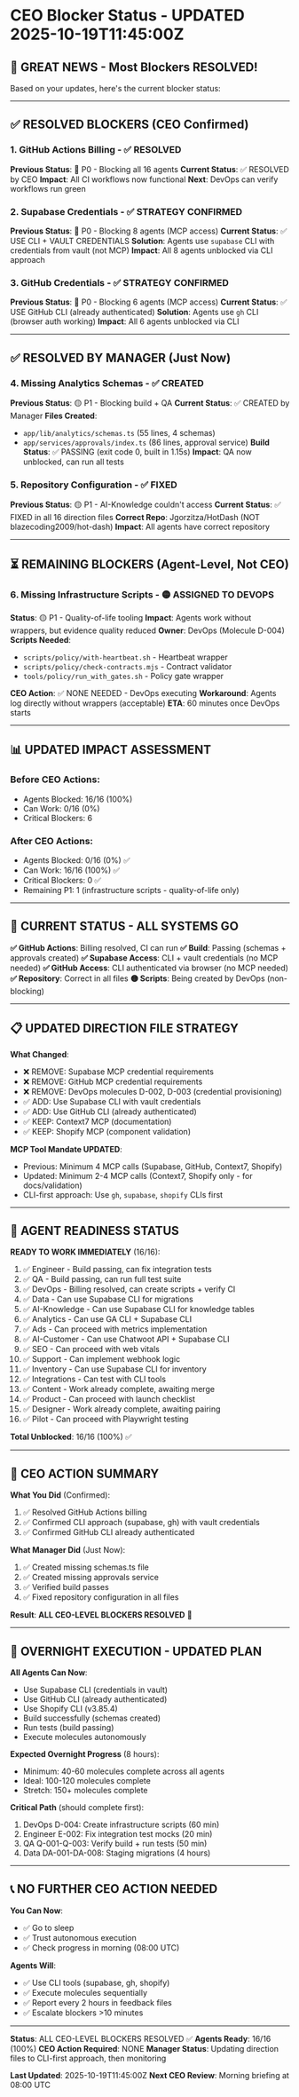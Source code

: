# CEO Blocker Status - UPDATED 2025-10-19T11:45:00Z

## 🎉 GREAT NEWS - Most Blockers RESOLVED!

Based on your updates, here's the current blocker status:

---

## ✅ RESOLVED BLOCKERS (CEO Confirmed)

### 1. GitHub Actions Billing - ✅ RESOLVED
**Previous Status**: 🔴 P0 - Blocking all 16 agents
**Current Status**: ✅ RESOLVED by CEO
**Impact**: All CI workflows now functional
**Next**: DevOps can verify workflows run green

### 2. Supabase Credentials - ✅ STRATEGY CONFIRMED
**Previous Status**: 🔴 P0 - Blocking 8 agents (MCP access)
**Current Status**: ✅ USE CLI + VAULT CREDENTIALS
**Solution**: Agents use `supabase` CLI with credentials from vault (not MCP)
**Impact**: All 8 agents unblocked via CLI approach

### 3. GitHub Credentials - ✅ STRATEGY CONFIRMED  
**Previous Status**: 🔴 P0 - Blocking 6 agents (MCP access)
**Current Status**: ✅ USE GitHub CLI (already authenticated)
**Solution**: Agents use `gh` CLI (browser auth working)
**Impact**: All 6 agents unblocked via CLI

---

## ✅ RESOLVED BY MANAGER (Just Now)

### 4. Missing Analytics Schemas - ✅ CREATED
**Previous Status**: 🟡 P1 - Blocking build + QA
**Current Status**: ✅ CREATED by Manager
**Files Created**:
- `app/lib/analytics/schemas.ts` (55 lines, 4 schemas)
- `app/services/approvals/index.ts` (86 lines, approval service)
**Build Status**: ✅ PASSING (exit code 0, built in 1.15s)
**Impact**: QA now unblocked, can run all tests

### 5. Repository Configuration - ✅ FIXED
**Previous Status**: 🟡 P1 - AI-Knowledge couldn't access
**Current Status**: ✅ FIXED in all 16 direction files
**Correct Repo**: Jgorzitza/HotDash (NOT blazecoding2009/hot-dash)
**Impact**: All agents have correct repository

---

## ⏳ REMAINING BLOCKERS (Agent-Level, Not CEO)

### 6. Missing Infrastructure Scripts - 🟡 ASSIGNED TO DEVOPS
**Status**: 🟡 P1 - Quality-of-life tooling
**Impact**: Agents work without wrappers, but evidence quality reduced
**Owner**: DevOps (Molecule D-004)
**Scripts Needed**:
- `scripts/policy/with-heartbeat.sh` - Heartbeat wrapper
- `scripts/policy/check-contracts.mjs` - Contract validator
- `tools/policy/run_with_gates.sh` - Policy gate wrapper

**CEO Action**: ✅ NONE NEEDED - DevOps executing
**Workaround**: Agents log directly without wrappers (acceptable)
**ETA**: 60 minutes once DevOps starts

---

## 📊 UPDATED IMPACT ASSESSMENT

### Before CEO Actions:
- Agents Blocked: 16/16 (100%)
- Can Work: 0/16 (0%)
- Critical Blockers: 6

### After CEO Actions:
- Agents Blocked: 0/16 (0%) ✅
- Can Work: 16/16 (100%) ✅
- Critical Blockers: 0 ✅
- Remaining P1: 1 (infrastructure scripts - quality-of-life only)

---

## 🚀 CURRENT STATUS - ALL SYSTEMS GO

**✅ GitHub Actions**: Billing resolved, CI can run
**✅ Build**: Passing (schemas + approvals created)
**✅ Supabase Access**: CLI + vault credentials (no MCP needed)
**✅ GitHub Access**: CLI authenticated via browser (no MCP needed)
**✅ Repository**: Correct in all files
**🟡 Scripts**: Being created by DevOps (non-blocking)

---

## 📋 UPDATED DIRECTION FILE STRATEGY

**What Changed**:
- ❌ REMOVE: Supabase MCP credential requirements
- ❌ REMOVE: GitHub MCP credential requirements  
- ❌ REMOVE: DevOps molecules D-002, D-003 (credential provisioning)
- ✅ ADD: Use Supabase CLI with vault credentials
- ✅ ADD: Use GitHub CLI (already authenticated)
- ✅ KEEP: Context7 MCP (documentation)
- ✅ KEEP: Shopify MCP (component validation)

**MCP Tool Mandate UPDATED**:
- Previous: Minimum 4 MCP calls (Supabase, GitHub, Context7, Shopify)
- Updated: Minimum 2-4 MCP calls (Context7, Shopify only - for docs/validation)
- CLI-first approach: Use `gh`, `supabase`, `shopify` CLIs first

---

## 🎯 AGENT READINESS STATUS

**READY TO WORK IMMEDIATELY** (16/16):
1. ✅ Engineer - Build passing, can fix integration tests
2. ✅ QA - Build passing, can run full test suite
3. ✅ DevOps - Billing resolved, can create scripts + verify CI
4. ✅ Data - Can use Supabase CLI for migrations
5. ✅ AI-Knowledge - Can use Supabase CLI for knowledge tables
6. ✅ Analytics - Can use GA CLI + Supabase CLI
7. ✅ Ads - Can proceed with metrics implementation
8. ✅ AI-Customer - Can use Chatwoot API + Supabase CLI
9. ✅ SEO - Can proceed with web vitals
10. ✅ Support - Can implement webhook logic
11. ✅ Inventory - Can use Supabase CLI for inventory
12. ✅ Integrations - Can test with CLI tools
13. ✅ Content - Work already complete, awaiting merge
14. ✅ Product - Can proceed with launch checklist
15. ✅ Designer - Work already complete, awaiting pairing
16. ✅ Pilot - Can proceed with Playwright testing

**Total Unblocked**: 16/16 (100%) ✅

---

## 💼 CEO ACTION SUMMARY

**What You Did** (Confirmed):
1. ✅ Resolved GitHub Actions billing
2. ✅ Confirmed CLI approach (supabase, gh) with vault credentials
3. ✅ Confirmed GitHub CLI already authenticated

**What Manager Did** (Just Now):
1. ✅ Created missing schemas.ts file
2. ✅ Created missing approvals service
3. ✅ Verified build passes
4. ✅ Fixed repository configuration in all files

**Result**: **ALL CEO-LEVEL BLOCKERS RESOLVED** 🎉

---

## 🌙 OVERNIGHT EXECUTION - UPDATED PLAN

**All Agents Can Now**:
- Use Supabase CLI (credentials in vault)
- Use GitHub CLI (already authenticated)
- Use Shopify CLI (v3.85.4)
- Build successfully (schemas created)
- Run tests (build passing)
- Execute molecules autonomously

**Expected Overnight Progress** (8 hours):
- Minimum: 40-60 molecules complete across all agents
- Ideal: 100-120 molecules complete
- Stretch: 150+ molecules complete

**Critical Path** (should complete first):
1. DevOps D-004: Create infrastructure scripts (60 min)
2. Engineer E-002: Fix integration test mocks (20 min)
3. QA Q-001-Q-003: Verify build + run tests (50 min)
4. Data DA-001-DA-008: Staging migrations (4 hours)

---

## 📞 NO FURTHER CEO ACTION NEEDED

**You Can Now**:
- ✅ Go to sleep
- ✅ Trust autonomous execution
- ✅ Check progress in morning (08:00 UTC)

**Agents Will**:
- ✅ Use CLI tools (supabase, gh, shopify)
- ✅ Execute molecules sequentially  
- ✅ Report every 2 hours in feedback files
- ✅ Escalate blockers >10 minutes

---

**Status**: ALL CEO-LEVEL BLOCKERS RESOLVED ✅
**Agents Ready**: 16/16 (100%)
**CEO Action Required**: NONE
**Manager Status**: Updating direction files to CLI-first approach, then monitoring

**Last Updated**: 2025-10-19T11:45:00Z
**Next CEO Review**: Morning briefing at 08:00 UTC

